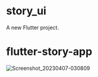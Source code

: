 # story_ui

A new Flutter project.

# flutter-story-app
![Screenshot_20230407-030809](https://user-images.githubusercontent.com/35608673/230494416-af2e678e-c3e5-4f09-9d69-7393d443876f.jpg)
